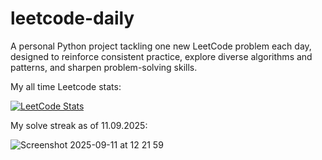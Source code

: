 # leetcode-daily

A personal Python project tackling one new LeetCode problem each day, designed to reinforce consistent practice, explore diverse algorithms and patterns, and sharpen problem-solving skills.

My all time Leetcode stats:

[![LeetCode Stats](https://leetcard.jacoblin.cool/uygarpolat?theme=dark&ext=contest&ext=heatmap)](https://leetcode.com/uygarpolat/)

My solve streak as of 11.09.2025:

![Screenshot 2025-09-11 at 12 21 59](https://github.com/user-attachments/assets/4e37d327-f812-4f07-8917-6e7abdcf78c5)
